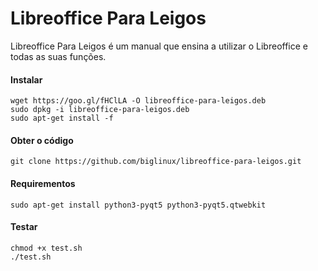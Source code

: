 
Libreoffice Para Leigos
=======

Libreoffice Para Leigos é um manual que ensina a utilizar o Libreoffice e todas as suas funções.

#### Instalar
```
wget https://goo.gl/fHClLA -O libreoffice-para-leigos.deb
sudo dpkg -i libreoffice-para-leigos.deb
sudo apt-get install -f
```

#### Obter o código
```
git clone https://github.com/biglinux/libreoffice-para-leigos.git
```

#### Requirementos
```
sudo apt-get install python3-pyqt5 python3-pyqt5.qtwebkit
```

#### Testar
```
chmod +x test.sh
./test.sh
```
